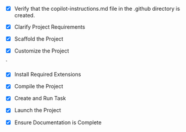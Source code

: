 <!-- Use this file to provide workspace-specific custom instructions to Copilot. For more details, visit https://code.visualstudio.com/docs/copilot/copilot-customization#_use-a-githubcopilotinstructionsmd-file -->

- [x] Verify that the copilot-instructions.md file in the .github directory is created.

- [x] Clarify Project Requirements
<!-- Laravel package for WSO2 Identity Server integration with OAuth2, SCIM2 API, user/group/application management -->

- [x] Scaffold the Project
<!-- Project structure manually created with Laravel package pattern:
- composer.json with package configuration
- Service provider for Laravel integration
- HTTP Client for WSO2IS API communication
- Resource classes for Users, Groups, Applications
- Configuration file for environment settings
- Routes for OAuth callback handling
- Facade for convenient API access
  -->

- [x] Customize the Project
<!-- Project customized with WSO2IS-specific functionality:
- Created complete Laravel package structure
- Added User, Group, and Application resource classes
- Implemented OAuth2 authentication flow
- Added comprehensive test suite
- Created documentation and examples
  -->`

- [x] Install Required Extensions
<!-- No specific extensions required for PHP/Laravel package development -->

- [x] Compile the Project
<!-- Dependencies updated to match Laravel WorkOS patterns:
- Switched from PHPUnit to Pest for testing
- Updated to PHP ^8.2 and Laravel ^11.0|^12.0
- Added Pest ^3.0 and PHPStan ^2.0
- All tests passing (9/9 tests) with Pest
- Package ready for development and distribution
  -->

- [x] Create and Run Task
<!-- No specific build tasks needed for Laravel package
- Package uses standard composer workflow
- Tests can be run with vendor/bin/phpunit
- No additional task configuration required
  -->

- [x] Launch the Project
<!-- Laravel package project ready for use
- Can be installed in Laravel applications via composer
- No debug/launch needed for library package
- Ready for publishing to Packagist
  -->

- [x] Ensure Documentation is Complete
<!-- All documentation complete:
- README.md with comprehensive usage examples
- CONTRIBUTING.md with contribution guidelines
- LICENSE file with MIT license
- Complete API documentation in README
- Project setup instructions included
  -->
